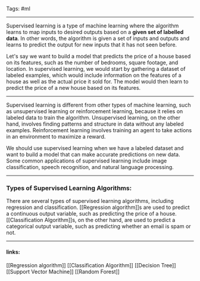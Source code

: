 
Tags: #ml 

------------------------------------------
Supervised learning is a type of machine learning where the algorithm learns to map inputs to desired outputs based on a **given set of labelled data**. In other words, the algorithm is given a set of inputs and outputs and learns to predict the output for new inputs that it has not seen before.

Let's say we want to build a model that predicts the price of a house based on its features, such as the number of bedrooms, square footage, and location. In supervised learning, we would start by gathering a dataset of labeled examples, which would include information on the features of a house as well as the actual price it sold for. The model would then learn to predict the price of a new house based on its features.

---

Supervised learning is different from other types of machine learning, such as unsupervised learning or reinforcement learning, because it relies on labeled data to train the algorithm. Unsupervised learning, on the other hand, involves finding patterns and structure in data without any labeled examples. Reinforcement learning involves training an agent to take actions in an environment to maximize a reward.

We should use supervised learning when we have a labeled dataset and want to build a model that can make accurate predictions on new data. Some common applications of supervised learning include image classification, speech recognition, and natural language processing.

-----

### Types of Supervised Learning Algorithms: 

There are several types of supervised learning algorithms, including regression and classification. [[Regression algorithm]]s are used to predict a continuous output variable, such as predicting the price of a house. [[Classification Algorithm]]s, on the other hand, are used to predict a categorical output variable, such as predicting whether an email is spam or not.



---------------------
#### links:
[[Regression algorithm]]
[[Classification Algorithm]]
[[Decision Tree]]
[[Support Vector Machine]]
[[Random Forest]]


